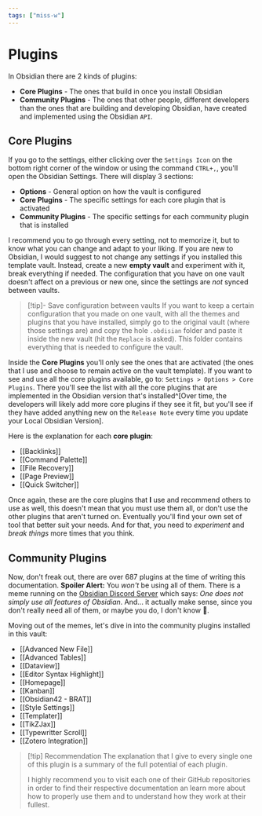 ```yaml
---
tags: ["miss-w"]
---
```


# Plugins

In Obsidian there are 2 kinds of plugins:
- **Core Plugins** - The ones that build in once you install Obsidian
- **Community Plugins** - The ones that other people, different developers than the ones that are building and developing Obsidian, have created and implemented using the Obsidian `API`.

## Core Plugins

If you go to the settings, either clicking over the `Settings Icon` on the bottom right corner of the window or using the command `CTRL+,`, you'll open the Obsidian Settings. There will display 3 sections:
- **Options** - General option on how the vault is configured
- **Core Plugins** - The specific settings for each core plugin that is activated
- **Community Plugins** - The specific settings for each community plugin that is installed

I recommend you to go through every setting, not to memorize it, but to know what you can change and adapt to your liking. If you are new to Obsidian, I would suggest to not change any settings if you installed this template vault. Instead, create a new **empty vault** and experiment with it, break everything if needed. The configuration that you have on one vault doesn't affect on a previous or new one, since the settings are *not* synced between vaults.

> [!tip]- Save configuration between vaults
> If you want to keep a certain configuration that you made on one vault, with all the themes and plugins that you have installed, simply go to the original vault (where those settings are) and copy the hole `.obdisian` folder and paste it inside the new vault (hit the `Replace` is asked). This folder contains everything that is needed to configure the vault. 

Inside the **Core Plugins** you'll only see the ones that are activated (the ones that I use and choose to remain active on the vault template). If you want to see and use all the core plugins available, go to: `Settings > Options > Core Plugins`. There you'll see the list with all the core plugins that are implemented in the Obsidian version that's installed^[Over time, the developers will likely add more core plugins if they see it fit, but you'll see if they have added anything new on the `Release Note` every time you update your Local Obsidian Version].

Here is the explanation for each **core plugin**:
- [[Backlinks]]
- [[Command Palette]]
- [[File Recovery]]
- [[Page Preview]]
- [[Quick Switcher]]

Once again, these are the core plugins that **I** use and recommend others to use as well, this doesn't mean that you must use them all, or don't use the other plugins that aren't turned on. Eventually you'll find your own set of tool that better suit your needs. And for that, you need to *experiment* and *break things* more times that you think.

## Community Plugins

Now, don't freak out, there are over $687 \text{ plugins}$ at the time of writing this documentation. **Spoiler Alert:** You *won't* be using all of them. There is a meme running on the [Obsidian Discord Server](https://obsidian.md/community) which says: *One does not simply use all features of Obsidian*. And... it actually make sense, since you don't really need all of them, or maybe you do, I don't know 🤣.

Moving out of the memes, let's dive in into the community plugins installed in this vault:
- [[Advanced New File]]
- [[Advanced Tables]]
- [[Dataview]]
- [[Editor Syntax Highlight]]
- [[Homepage]]
- [[Kanban]]
- [[Obsidian42 - BRAT]]
- [[Style Settings]]
- [[Templater]]
- [[TikZJax]]
- [[Typewritter Scroll]]
- [[Zotero Integration]]

> [!tip] Recommendation
> The explanation that I give to every single one of this plugin is a summary of the full potential of each plugin. 
> 
> I highly recommend you to visit each one of their GitHub repositories in order to find their respective documentation an learn more about how to properly use them and to understand how they work at their fullest.